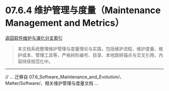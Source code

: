 # 07.6.4 维护管理与度量（Maintenance Management and Metrics）
[返回软件维护与演化分支索引](./README.md)

> 本文档系统整理维护管理与度量理论与实践，包括维护流程、维护度量、维护成本、管理工具等，严格树形编号、目录、本地跳转锚点与交叉引用，内容持续规范化中。

---

// ... 迁移自 07.6_Software_Maintenance_and_Evolution/、Matter/Software/、相关维护管理与度量文档 ...

